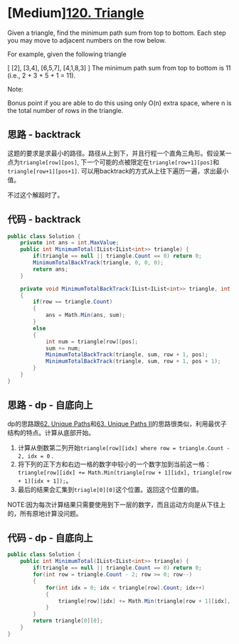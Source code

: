 # [Medium][120. Triangle](https://leetcode-cn.com/problems/triangle/)

Given a triangle, find the minimum path sum from top to bottom. Each step you may move to adjacent numbers on the row below.

For example, given the following triangle

[
     [2],
    [3,4],
   [6,5,7],
  [4,1,8,3]
]
The minimum path sum from top to bottom is 11 (i.e., 2 + 3 + 5 + 1 = 11).

Note:

Bonus point if you are able to do this using only O(n) extra space, where n is the total number of rows in the triangle.

## 思路 - backtrack

这题的要求是求最小的路径。路径从上到下，并且行程一个直角三角形。假设某一点为`triangle[row][pos]`, 下一个可能的点被限定在`triangle[row+1][pos]`和`triangle[row+1][pos+1]`.
可以用backtrack的方式从上往下遍历一遍，求出最小值。

不过这个解超时了。

## 代码 - backtrack

```csharp
public class Solution {
    private int ans = int.MaxValue;
    public int MinimumTotal(IList<IList<int>> triangle) {
        if(triangle == null || triangle.Count == 0) return 0;
        MinimumTotalBackTrack(triangle, 0, 0, 0);
        return ans;
    }

    private void MinimumTotalBackTrack(IList<IList<int>> triangle, int sum, int row, int pos)
    {
        if(row == triangle.Count)
        {
            ans = Math.Min(ans, sum);
        }
        else
        {
            int num = triangle[row][pos];
            sum += num;
            MinimumTotalBackTrack(triangle, sum, row + 1, pos);
            MinimumTotalBackTrack(triangle, sum, row + 1, pos + 1);
        }
    }
}
```

## 思路 - dp - 自底向上

dp的思路跟[62. Unique Paths](src/62.%20Unique%20Paths)和[63. Unique Paths II](src/63.%20Unique%20Paths%20II)的思路很类似，利用最优子结构的特点。计算从底部开始。

1. 计算从倒数第二列开始`triangle[row][idx] where row = triangle.Count - 2, idx = 0` .
2. 将下列的正下方和右边一格的数字中较小的一个数字加到当前这一格：`triangle[row][idx] += Math.Min(triangle[row + 1][idx], triangle[row + 1][idx + 1]);`。
3. 最后的结果会汇集到`triagle[0][0]`这个位置。返回这个位置的值。

NOTE:因为每次计算结果只需要使用到下一层的数字，而且运动方向是从下往上的，所有原地计算没问题。

## 代码 - dp - 自底向上

```csharp
public class Solution {
    public int MinimumTotal(IList<IList<int>> triangle) {
        if(triangle == null || triangle.Count == 0) return 0;
        for(int row = triangle.Count - 2; row >= 0; row--)
        {
            for(int idx = 0; idx < triangle[row].Count; idx++)
            {
                triangle[row][idx] += Math.Min(triangle[row + 1][idx], triangle[row + 1][idx + 1]);
            }
        }
        return triangle[0][0];
    }
}
```
